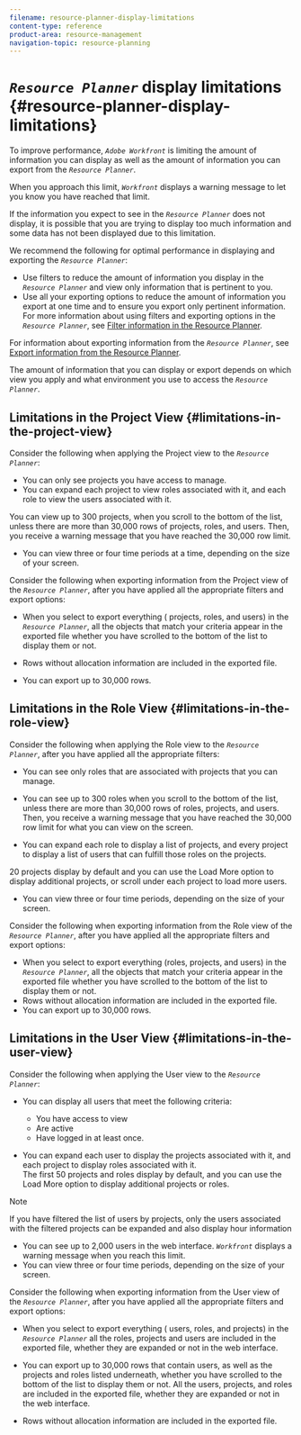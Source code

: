 ```yaml
---
filename: resource-planner-display-limitations
content-type: reference
product-area: resource-management
navigation-topic: resource-planning
---
```




# *`Resource Planner`* display limitations {#resource-planner-display-limitations}

To improve performance, *`Adobe Workfront`* is limiting the amount of information you can display as well as the amount of information you can export from the *`Resource Planner`*.


When you approach this limit, *`Workfront`* displays a warning message to let you know you have reached that limit.


If the information you expect to see in the *`Resource Planner`* does not display, it is possible that you are trying to display too much information and some data has not been displayed due to this limitation.


We recommend the following for optimal performance in displaying and exporting the *`Resource Planner`*:



* Use filters to reduce the amount of information you display in the *`Resource Planner`* and view only information that is pertinent to you.
*  Use all your exporting options to reduce the amount of information you export at one time and to ensure you export only pertinent information.  
  For more information about using filters and exporting options in the *`Resource Planner`*, see [Filter information in the Resource Planner](filter-resource-planner.md).


  For information about exporting information from the *`Resource Planner`*, see [Export information from the Resource Planner](export-resource-planner.md). 



The amount of information that you can display or export depends on which view you apply and what environment you use to access the *`Resource Planner`*.


## Limitations in the Project View {#limitations-in-the-project-view}

Consider the following when applying the Project view to the *`Resource Planner`*: 



* You can only see projects you have access to manage. 
*  You can expand each project to view roles associated with it, and each role to view the users associated with it. 


  You can view up to 300 projects, when you scroll to the bottom of the list, unless there are more than 30,000 rows of projects, roles, and users. Then, you receive a warning message that you have reached the 30,000 row limit. 

* You can view three or four time periods at a time, depending on the size of your screen. 


Consider the following when exporting information from the Project view of the *`Resource Planner`*, after you have applied all the appropriate filters and export options:



* When you select to export everything ( projects, roles, and users) in the *`Resource Planner`*, all the objects that match your criteria appear in the exported file whether you have scrolled to the bottom of the list to display them or not.
* Rows without allocation information are included in the exported file.





* You can export up to 30,000 rows. 




## Limitations in the Role View {#limitations-in-the-role-view}

Consider the following when applying the Role view to the *`Resource Planner`*, after you have applied all the appropriate filters:



* You can see only roles that are associated with projects that you can manage. 





* You can see up to 300 roles when you scroll to the bottom of the list, unless there are more than 30,000 rows of roles, projects, and users. Then, you receive a warning message that you have reached the 30,000 row limit for what you can view on the screen.
*  You can expand each role to display a list of projects, and every project to display a list of users that can fulfill those roles on the projects. 


  20 projects display by default and you can use the Load More option to display additional projects, or scroll under each project to load more users.

* You can view three or four time periods, depending on the size of your screen.


Consider the following when exporting information from the Role view of the *`Resource Planner`*, after you have applied all the appropriate filters and export options:



* When you select to export everything (roles, projects, and users) in the *`Resource Planner`*, all the objects that match your criteria appear in the exported file whether you have scrolled to the bottom of the list to display them or not.
* Rows without allocation information are included in the exported file.
* You can export up to 30,000 rows.




## Limitations in the User View {#limitations-in-the-user-view}

Consider the following when applying the User view to the *`Resource Planner`*:  




* You can display all users that meet the following criteria:
    
    
    * You have access to view
    * Are active
    * Have logged in at least once. 
    
    
*  You can expand each user to display the projects associated with it, and each project to display roles associated with it.  
  The first 50 projects and roles display by default, and you can use the Load More option to display additional projects or roles. 


  >[!NOTE]
  >
  >If you have filtered the list of users by projects, only the users associated with the filtered projects can be expanded and also display hour information



* You can see up to 2,000 users in the web interface. *`Workfront`* displays a warning message when you reach this limit.
* You can view three or four time periods, depending on the size of your screen. 


Consider the following when exporting information from the User view of the *`Resource Planner`*, after you have applied all the appropriate filters and export options:



*  When you select to export everything ( users, roles, and projects) in the *`Resource Planner`* all the roles, projects and users are included in the exported file, whether they are expanded or not in the web interface.





* You can export up to 30,000 rows that contain users, as well as the projects and roles listed underneath, whether you have scrolled to the bottom of the list to display them or not. All the users, projects, and roles are included in the exported file, whether they are expanded or not in the web interface. 
* Rows without allocation information are included in the exported file.  


